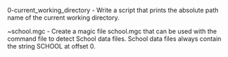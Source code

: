 0-current_working_directory - Write a script that prints the absolute 
path name of the current working directory.


~school.mgc - Create a magic file school.mgc that can be used with the command file to detect School data files. School data files always contain the string SCHOOL at offset 0.
